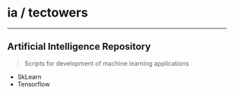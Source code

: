 # ia / tectowers

----
## Artificial Intelligence Repository

> Scripts for development of machine learning applications
* SkLearn
* Tensorflow
